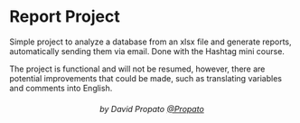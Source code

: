 # Report Project

Simple project to analyze a database from an xlsx file and generate reports, automatically sending them via email. Done with the Hashtag mini course.

The project is functional and will not be resumed, however, there are potential improvements that could be made, such as translating variables and comments into English.

<h6 align="center">by David Propato <a href="https://github.com/Propato">@Propato</a> </h6>